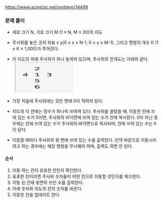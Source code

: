 https://www.acmicpc.net/problem/14499

### 문제 풀이

- 세로 크기 N, 가로 크기 M (1 ≤ N, M ≤ 20)의 지도
- 주사위를 놓은 곳의 좌표 x y(0 ≤ x ≤ N-1, 0 ≤ y ≤ M-1), 그리고 명령의 개수 K (1 ≤ K ≤ 1,000)가 주어진다.
- 이 지도의 위에 주사위가 하나 놓여져 있으며, 주사위의 전개도는 아래와 같다.
  <img src="./img.png" width="200" height="100">

- 가장 처음에 주사위에는 모든 면에 0이 적혀져 있다.

- 지도의 각 칸에는 정수가 하나씩 쓰여져 있다. 주사위를 굴렸을 때, 이동한 칸에 쓰여 있는 수가 0이면, 주사위의 바닥면에 쓰여 있는 수가 칸에 복사된다. 0이 아닌 경우에는 칸에 쓰여 있는 수가 주사위의 바닥면으로 복사되며, 칸에 쓰여 있는 수는 0이 된다.

- 이동할 때마다 주사위의 윗 면에 쓰여 있는 수를 출력한다. 만약 바깥으로 이동시키려고 하는 경우에는 해당 명령을 무시해야 하며, 출력도 하면 안 된다.

#### 순서

1. 이동 하는 칸이 유효한 칸인지 확인한다.
2. 유효한 칸이라면 주사위 숫자들이 어떤 칸으로 이동할 것인지를 체크한다.
3. 이동 된 칸에 윗면의 쓰인 수를 출력한다.
4. 아래 숫자와 지도의 칸의 숫자를 바꾼다.
5. 이동한 칸을 업데이트 한다.
